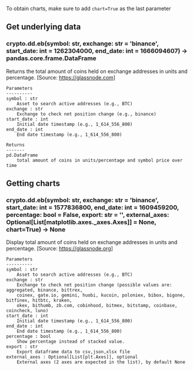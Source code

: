 To obtain charts, make sure to add `chart=True` as the last parameter

## Get underlying data 
### crypto.dd.eb(symbol: str, exchange: str = 'binance', start_date: int = 1262304000, end_date: int = 1666094607) -> pandas.core.frame.DataFrame

Returns the total amount of coins held on exchange addresses in units and percentage.
    [Source: https://glassnode.com]

    Parameters
    ----------
    symbol : str
        Asset to search active addresses (e.g., BTC)
    exchange : str
        Exchange to check net position change (e.g., binance)
    start_date : int
        Initial date timestamp (e.g., 1_614_556_800)
    end_date : int
        End date timestamp (e.g., 1_614_556_800)

    Returns
    -------
    pd.DataFrame
        total amount of coins in units/percentage and symbol price over time

## Getting charts 
### crypto.dd.eb(symbol: str, exchange: str = 'binance', start_date: int = 1577836800, end_date: int = 1609459200, percentage: bool = False, export: str = '', external_axes: Optional[List[matplotlib.axes._axes.Axes]] = None, chart=True) -> None

Display total amount of coins held on exchange addresses in units and percentage.
    [Source: https://glassnode.org]

    Parameters
    ----------
    symbol : str
        Asset to search active addresses (e.g., BTC)
    exchange : str
        Exchange to check net position change (possible values are: aggregated, binance, bittrex,
        coinex, gate.io, gemini, huobi, kucoin, poloniex, bibox, bigone, bitfinex, hitbtc, kraken,
        okex, bithumb, zb.com, cobinhood, bitmex, bitstamp, coinbase, coincheck, luno)
    start_date : int
        Initial date timestamp (e.g., 1_614_556_800)
    end_date : int
        End date timestamp (e.g., 1_614_556_800)
    percentage : bool
        Show percentage instead of stacked value.
    export : str
        Export dataframe data to csv,json,xlsx file
    external_axes : Optional[List[plt.Axes]], optional
        External axes (2 axes are expected in the list), by default None
